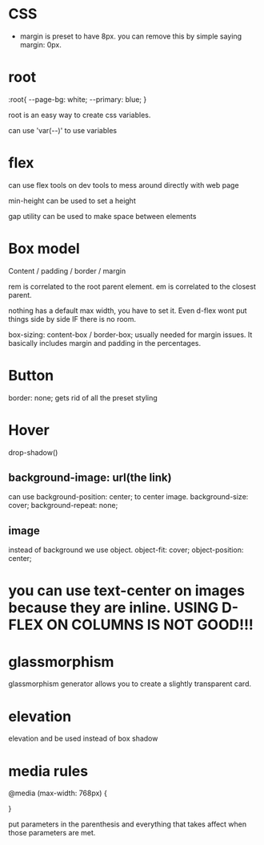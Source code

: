 # CSS

- margin is preset to have 8px. you can remove this by simple saying margin: 0px.

# root 

:root{
  --page-bg: white;
  --primary: blue;
}

root is an easy way to create css variables.

can use 'var(--)' to use variables

# flex

can use flex tools on dev tools to mess around directly with web page

min-height can be used to set a height

gap utility can be used to make space between elements

# Box model

Content / padding / border / margin

rem is correlated to the root parent element.
em is correlated to the closest parent.

nothing has a default max width, you have to set it. Even d-flex wont put things side by side IF there is no room.

box-sizing: content-box / border-box; usually needed for margin issues. It basically includes margin and padding in the percentages.

# Button

border: none; gets rid of all the preset styling

# Hover 
drop-shadow()

## background-image: url(the link)

can use background-position: center; to center image.
background-size: cover;
background-repeat: none;

## image

instead of background we use object.
object-fit: cover;
object-position: center;

# you can use text-center on images because they are inline. USING D-FLEX ON COLUMNS IS NOT GOOD!!!

# glassmorphism

glassmorphism generator allows you to create a slightly transparent card.

# elevation
elevation and be used instead of box shadow

# media rules

@media (max-width: 768px) {

}

put parameters in the parenthesis and everything that takes affect when those parameters are met.








